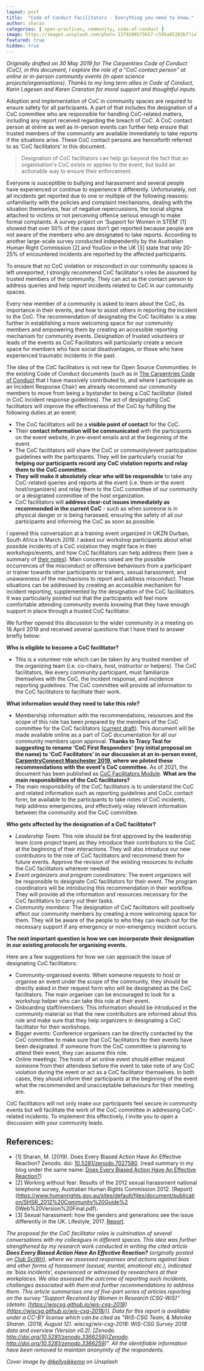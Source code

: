 ```yaml
---
layout: post
title:  "Code of Conduct Facilitators - Everything you need to know."
author: sharan
categories: [ open-practices, community, code-of-conduct ]
image: https://images.unsplash.com/photo-1579208575657-c595a05383b7?ixlib=rb-1.2.1&ixid=MnwxMjA3fDB8MHxwaG90by1wYWdlfHx8fGVufDB8fHx8&auto=format&fit=crop&w=2070&q=80
featured: true
hidden: true
---
```


*Originally drafted on 30 May 2019 for The Carpentries Code of Conduct (CoC), in this document, I explore the role of a "CoC contact person" at online or in-person community events (in open science projects/organisations). Thanks to my long term allies in Code of Conduct, Karin Lagesen and Karen Cranston for moral support and thoughtful inputs.*

Adoption and implementation of CoC in community spaces are required to ensure safety for all participants. A part of that includes the designation of a CoC committee who are responsible for handling CoC-related matters, including any report received regarding the breach of CoC.
A CoC contact person at online as well as in-person events can further help ensure that trusted members of the community are available immediately to take reports if the situations arise.
These CoC contact persons are henceforth referred to as ‘CoC facilitators’ in this document.

> Designation of CoC facilitators can help go beyond the fact that an organisation's CoC exists or applies to the event, but build an actionable way to ensure their enforcement.

Everyone is susceptible to bullying and harassment and several people have experienced or continue to experience it differently. Unfortunately, not all incidents get reported due to one or multiple of the following reasons: unfamiliarity with the policies and complaint mechanisms, dealing with the situation themselves, fear of negative repercussions, the social stigma attached to victims or not perceiving offence serious enough to make formal complaints. A survey project on ‘Support for Women in STEM’ [1] showed that over 50% of the cases don’t get reported because people are not aware of the members who are designated to take reports. According to another large-scale survey conducted independently by the Australian Human Right Commission [2] and YouGov in the UK [3] state that only 20-25% of encountered incidents are reported by the affected participants. 

To ensure that no CoC violation or misconduct in our community spaces is left unreported, I strongly recommend CoC facilitator's roles be assumed by trusted members of the community.
They can act as the contact person to address queries and help report incidents related to CoC in our community spaces. 

Every new member of a community is asked to learn about the CoC, its importance in their events, and how to assist others in reporting the incident to the CoC. The recommendation of designating the CoC facilitator is a step further in establishing a more welcoming space for our community members and empowering them by creating an accessible reporting mechanism for community events. 
Designation of trusted volunteers or leads of the events as CoC Facilitators will particularly create a secure space for members who face social disadvantages, or those who have experienced traumatic incidents in the past.

The idea of the CoC facilitators is not new for Open Source Communities. In the existing Code of Conduct documents (such as in [The Carpentries Code of Conduct](https://docs.carpentries.org/topic_folders/policies/index_coc.html) that I have massively contributed to, and where I participate as an Incident Response Chair) we already recommend our community members to move from being a bystander to being a CoC facilitator (listed in CoC incident response guidelines). 
The act of designating CoC facilitators will improve the effectiveness of the CoC by fulfilling the following duties at an event:

* The CoC facilitators will be a **visible point of contact** for the CoC.
* Their **contact information will be communicated** with the participants on the event website, in pre-event emails and at the beginning of the event. 
* The CoC facilitators will share the CoC or community/event participation guidelines with the participants. They will be particularly crucial for **helping our participants record any CoC violation reports and relay them to the CoC committee**. 
* **They will make it absolutely clear who will be responsible** to take any CoC-related queries and reports at the event (i.e. them or the event host/organizers) and relay them to the CoC committee of our community or a designated committee of the host organization.
* CoC facilitators will **address clear-cut issues immediately as recommended in the current CoC** - such as when someone is in physical danger or is being harassed, ensuring the safety of all our participants and informing the CoC as soon as possible.

I opened this conversation at a training event organized in UKZN Durban, South Africa in March 2019. I asked our workshop participants about what possible incidents of a CoC violation they might face in their workshops/events, and how CoC facilitators can help address them (see a summary of [their notes](https://docs.google.com/document/d/17NKb5mUXp9FlTXqvgQ4uxGPiHp_t1osaWl805xH6HMg/edit?usp=sharing)). 
Main concerns raised are the possible occurrences of the misconduct or offensive behaviours from a participant or trainer towards other participants or trainers, sexual harassment, and unawareness of the mechanisms to report and address misconduct. These situations can be addressed by creating an accessible mechanism for incident reporting, supplemented by the designation of the CoC facilitators. It was particularly pointed out that the participants will feel more comfortable attending community events knowing that they have enough support in place through a trusted CoC facilitator.

We further opened this discussion to the wider community in a meeting on 18 April 2019 and received several questions that I have tried to answer briefly below:

**Who is eligible to become a CoC facilitator?**
- This is a volunteer role which can be taken by any trusted member of the organizing team (i.e. co-chairs, host, instructor or helpers). The CoC facilitators, like every community participant, must familiarize themselves with the CoC, the incident response, and incidence reporting guidelines. The CoC committee will provide all information to the CoC facilitators to facilitate their work.

**What information would they need to take this role?**
- Membership information with the recommendations, resources and the scope of this role has been prepared by the members of the CoC committee for the CoC facilitators ([current draft](https://docs.google.com/document/d/1VcN0WVp2CzQOyd6l3wjXWb9sgGsggejlhqbPbuOSd2Y/edit)). This document will be made available online as a part of CoC documentation for all our community members upon approval. **Thanks to Tracy Teal for suggesting to rename 'CoC First Responders' (my initial proposal on the name) to 'CoC Facilitators' in our discussion at an in-person event, [CarpentryConnect Manchester 2019](https://software.ac.uk/ccmcr19), where we piloted these recommendations with the event's CoC committee.**
As of 2021, the document has been published as [CoC Facilitators Module](https://carpentries.org/blog/2021/06/code-of-conduct-facilitators-module/). 
**What are the main responsibilities of the CoC facilitators?**
- The main responsibility of the CoC facilitators is to understand the CoC and related information such as reporting guidelines and CoCc contact form, be available to the participants to take notes of CoC incidents, help address emergencies, and effectively relay relevant information between the community and the CoC committee. 

**Who gets affected by the designation of a CoC facilitator?**
- *Leadership Team*: This role should be first approved by the leadership team (core project team) as they introduce their contributors to the CoC at the beginning of their interactions. They will also introduce our new contributors to the role of CoC facilitators and recommend them for future events. Approve the revision of the existing resources to include the CoC facilitators wherever needed.
- *Event organizers and program coordinators*: The event organizers will be responsible to designate CoC facilitators for their event. The program coordinators will be introducing this recommendation in their workflow. They will provide all the information and resources necessary for the CoC facilitators to carry out their tasks.
- *Community members*: The designation of CoC facilitators will positively affect our community members by creating a more welcoming space for them. They will be aware of the people to who they can reach out for the necessary support if any emergency or non-emergency incident occurs.

**The next important question is how we can incorporate their designation in our existing protocols for organising events.** 

Here are a few suggestions for how we can approach the issue of designating CoC facilitators:

- Community-organised events: When someone requests to host or organise an event under the scope of the community, they should be directly asked in their request form who will be designated as the CoC facilitators. The main organiser can be encouraged to look for a workshop helper who can take this role at their event.
- Onboarding staff/members: This information should be introduced in the community material so that the new contributors are informed about this role and make sure that they help organizers in designating a CoC facilitator for their workshops.
- Bigger events: Conference organisers can be directly contacted by the CoC committee to make sure that CoC facilitators for their events have been designated. If someone from the CoC committee is planning to attend their event, they can assume this role.
- Online meetings: The hosts of an online event should either request someone from their attendees before the event to take note of any CoC violation during the event or act as a CoC facilitator themselves. In both cases, they should inform their participants at the beginning of the event what the recommended and unacceptable behaviours for their meeting are.

CoC facilitators will not only make our participants feel secure in community events but will facilitate the work of the CoC committee in addressing CoC-related incidents. To implement this effectively, I invite you to open a discussion with your community leads. 

## References:

* [1] Sharan, M. (2019). Does Every Biased Action Have An Effective Reaction? Zenodo. doi: [10.5281/zenodo.7027580](http://doi.org/10.5281/zenodo.7027580). (read summary in my blog under the same name: [Does Every Biased Action Have An Effective Reaction?](https://malvikasharan.github.io/blogs/csg-wis-survey-report-part3/))
* [2] Working without fear: Results of the 2012 sexual harassment national telephone survey, Australian Human Rights Commission 2012. [Report](https://www.humanrights.gov.au/sites/default/files/document/publication/SHSR_2012%20Community%20Guide%2 0Web%20Version%20Final.pdf).
* [3] Sexual harassment: how the genders and generations see the issue differently in the UK. Lifestyle, 2017. [Report](https://yougov.co.uk/topics/lifestyle/articles-reports/2017/11/01/sexual-harassment-how-genders-andgenerations-see).

*The proposal for the CoC facilitator roles is culmination of several conversations with my colleagues in different spaces. This idea was further strengthened by my research work conducted in writing the cited article **Does Every Biased Action Have An Effective Reaction?** (originally posted on [Club SciWri](https://wiscsg.github.io/wis-csg-2018/posts/part-3-biased-action-effective-reaction.html)), where we assessed responses and actions against bias and other forms of harassment (sexual, mental, emotional etc.), indicated as ‘bias incidents’, experienced or witnessed by researchers at their workplaces. We also assessed the outcome of reporting such incidents, challenges associated with them and further recommendations to address them. This article summarises one of five-part series of articles reporting on the survey “Support Received by Women in Research (CSG-WiS)” (details: [https://wiscsg.github.io/wis-csg-2018](https://wiscsg.github.io/wis-csg-2018/)). Data for this report is available under a CC-BY license which can be cited as "WiS-CSG Team, & Malvika Sharan. (2019, August 12). wiscsg/wis-csg-2018: WiS-CSG Survey 2018 data and overview (Version v0.2). [Zenodo. http://doi.org/10.5281/zenodo.3366259](Zenodo. http://doi.org/10.5281/zenodo.3366259)". All the identifiable information have been removed to maintain anonymity of the respondents.*

*Cover image by [@kellysikkema](https://unsplash.com/photos/XX2WTbLr3r8) on Unsplash*
